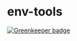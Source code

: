 # env-tools

[![Greenkeeper badge](https://badges.greenkeeper.io/doniyor2109/env-tools.svg)](https://greenkeeper.io/)